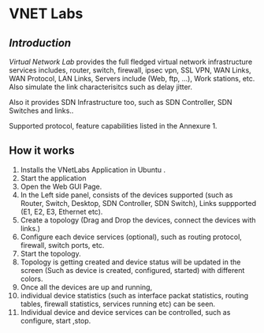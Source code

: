 VNET Labs
==

*Introduction*
--

*Virtual Network Lab*  provides the full fledged virtual network infrastructure services includes, router, switch, firewall, ipsec vpn, SSL VPN, WAN Links, WAN Protocol, LAN Links, Servers include (Web, ftp, ...), Work stations, etc. Also simulate the link characterisitcs such as delay jitter.  

Also it provides SDN Infrastructure too, such as SDN Controller, SDN Switches and links..

Supported protocol, feature capabilities listed in the Annexure 1.


How it works
--
1. Installs the VNetLabs Application in Ubuntu .
2. Start the application
3. Open the Web GUI Page.
4. In the Left side panel, consists of the devices supported (such as Router, Switch, Desktop, SDN Controller, SDN Switch), Links suppported (E1,  E2, E3, Ethernet etc).
5. Create a topology (Drag and Drop the devices, connect the devices with links.)
6. Configure each device services (optional), such as routing protocol, firewall, switch ports, etc.
6. Start the topology.
7. Topology is getting created and device status will be updated in the screen (Such as device is created, configured, started) with different colors.
8. Once all the devices are up and running, 
9. individual device statistics (such as interface packat statistics, routing tables, firewall statistics, services running etc) can be seen.
10. Individual device and device services can be controlled, such as configure, start ,stop.
